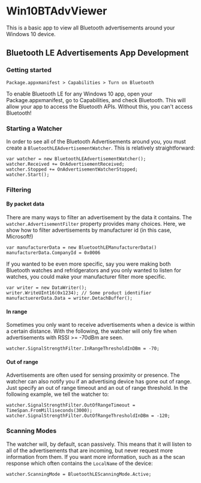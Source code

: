 # Win10BTAdvViewer
This is a basic app to view all Bluetooth advertisements around your Windows 10 device.

## Bluetooth LE Advertisements App Development
### Getting started
`Package.appxmanifest > Capabilities > Turn on Bluetooth`

To enable Bluetooth LE for any Windows 10 app, open your Package.appxmanifest, go to Capabilities, and check Bluetooth. This will allow your app to access the Bluetooth APIs. Without this, you can't access Bluetooth!

### Starting a Watcher
In order to see all of the Bluetooth Advertisements around you, you must create a `BluetoothLEAdvertisementWatcher`. This is relatively straightforward:

`var watcher = new BluetoothLEAdvertisementWatcher();`<br>
`watcher.Received += OnAdvertisementReceived;`<br>
`watcher.Stopped += OnAdvertisementWatcherStopped;` <br>
`watcher.Start();`<br>

### Filtering
#### By packet data
There are many ways to filter an advertisement by the data it contains. The `watcher.AdvertisementFilter` property provides many choices. Here, we show how to filter advertisements by manufacturer id (in this case, Microsoft!)

`var manufacturerData = new BluetoothLEManufacturerData()`<br>
`manufacturerData.CompanyId = 0x0006`<br>

If you wanted to be even more specific, say you were making both Bluetooth watches and refridgerators and you only wanted to listen for watches, you could make your manufacturer filter more specific.

`var writer = new DataWriter();`<br>
`writer.WriteUInt16(0x1234); // Some product identifier`<br> 
`manufactuererData.Data = writer.DetachBuffer();`

#### In range
Sometimes you only want to receive advertisements when a device is within a certain distance. With the following, the watcher will only fire when advertisements with RSSI >= -70dBm are seen.

`watcher.SignalStrengthFilter.InRangeThresholdInDBm = -70;`
#### Out of range
Advertisements are often used for sensing proximity or presence. The watcher can also notify you if an advertising device has gone out of range. Just specify an out of range timeout and an out of range threshold. In the following example, we tell the watcher to:

`watcher.SignalStrengthFilter.OutOfRangeTimeout = TimeSpan.FromMilliseconds(3000);`<br>
`watcher.SignalStrengthFilter.OutOfRangeThresholdInDBm = -120;`

### Scanning Modes
The watcher will, by default, scan passively. This means that it will listen to all of the advertisements that are incoming, but never request more information from them. If you want more information, such as a the scan response which often contains the `LocalName` of the device:

`watcher.ScanningMode = BluetoothLEScanningMode.Active;`
